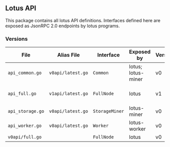 ## Lotus API

This package contains all lotus API definitions. Interfaces defined here are
exposed as JsonRPC 2.0 endpoints by lotus programs.

### Versions

| File             | Alias File        | Interface      | Exposed by         | Version | HTTP Endpoint | Status                       | Docs
|------------------|-------------------|----------------|--------------------|---------|---------------|------------------------------|------
| `api_common.go`  | `v0api/latest.go` | `Common`       | lotus; lotus-miner | v0      | `/rpc/v0`     | Latest, Stable               | [Methods](../documentation/en/api-v0-methods.md)
| `api_full.go`    | `v1api/latest.go` | `FullNode`     | lotus              | v1      | `/rpc/v1`     | Latest, **Work in progress** | [Methods](../documentation/en/api-v1-unstable-methods.md)
| `api_storage.go` | `v0api/latest.go` | `StorageMiner` | lotus-miner        | v0      | `/rpc/v0`     | Latest, Stable               | [Methods](../documentation/en/api-v0-methods-miner.md)
| `api_worker.go`  | `v0api/latest.go` | `Worker`       | lotus-worker       | v0      | `/rpc/v0`     | Latest, Stable               | [Methods](../documentation/en/api-v0-methods-worker.md)
| `v0api/full.go`  |                   | `FullNode`     | lotus              | v0      | `/rpc/v0`     | Stable                       | [Methods](../documentation/en/api-v0-methods.md)
